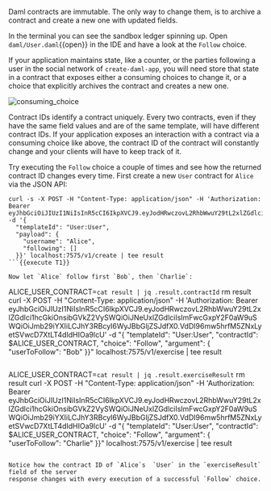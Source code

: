 Daml contracts are immutable. The only way to change them, is to archive a contract and create a new
one with updated fields.

In the terminal you can see the sandbox ledger spinning up. Open `daml/User.daml`{{open}} in the IDE
and have a look at the `Follow` choice.

If your application maintains state, like a counter, or the parties following a user in the social
network of `create-daml-app`, you will need store that state in a contract that exposes either a
consuming choices to change it, or a choice that explicitly archives the contract and creates a new
one.

![consuming_choice](assets/consuming_choice.png)

Contract IDs identify a contract uniquely. Every two contracts, even if they have the same field
values and are of the same template, will have different contract IDs. If your application exposes
an interaction with a contract via a consuming choice like above, the contract ID of the contract
will constantly change and your clients will have to keep track of it.

Try executing the `Follow` choice a couple of times and see how the returned contract ID changes
every time. First create a new `User` contract for `Alice` via the JSON API:


```
curl -s -X POST -H "Content-Type: application/json" -H 'Authorization: Bearer eyJhbGciOiJIUzI1NiIsInR5cCI6IkpXVCJ9.eyJodHRwczovL2RhbWwuY29tL2xlZGdlci1hcGkiOnsibGVkZ2VySWQiOiJNeUxlZGdlciIsImFwcGxpY2F0aW9uSWQiOiJmb29iYXIiLCJhY3RBcyI6WyJBbGljZSJdfX0.VdDI96mw5hrfM5ZNxLyetSVwcD7XtLT4dIdHIOa9lcU' -d '{
  "templateId": "User:User",
  "payload": {
    "username": "Alice",
    "following": []
  }}' localhost:7575/v1/create | tee result
```{{execute T1}}

Now let `Alice` follow first `Bob`, then `Charlie`:

```
ALICE_USER_CONTRACT=`cat result | jq .result.contractId`
rm result
curl -X POST -H "Content-Type: application/json" -H 'Authorization: Bearer eyJhbGciOiJIUzI1NiIsInR5cCI6IkpXVCJ9.eyJodHRwczovL2RhbWwuY29tL2xlZGdlci1hcGkiOnsibGVkZ2VySWQiOiJNeUxlZGdlciIsImFwcGxpY2F0aW9uSWQiOiJmb29iYXIiLCJhY3RBcyI6WyJBbGljZSJdfX0.VdDI96mw5hrfM5ZNxLyetSVwcD7XtLT4dIdHIOa9lcU' -d "{
    \"templateId\": \"User:User\",
    \"contractId\": $ALICE_USER_CONTRACT,
    \"choice\": \"Follow\",
    \"argument\": {
        \"userToFollow\": \"Bob\"
}}" localhost:7575/v1/exercise | tee result
```{{execute T1}}

```
ALICE_USER_CONTRACT=`cat result | jq .result.exerciseResult`
rm result
curl -X POST -H "Content-Type: application/json" -H 'Authorization: Bearer eyJhbGciOiJIUzI1NiIsInR5cCI6IkpXVCJ9.eyJodHRwczovL2RhbWwuY29tL2xlZGdlci1hcGkiOnsibGVkZ2VySWQiOiJNeUxlZGdlciIsImFwcGxpY2F0aW9uSWQiOiJmb29iYXIiLCJhY3RBcyI6WyJBbGljZSJdfX0.VdDI96mw5hrfM5ZNxLyetSVwcD7XtLT4dIdHIOa9lcU' -d "{
    \"templateId\": \"User:User\",
    \"contractId\": $ALICE_USER_CONTRACT,
    \"choice\": \"Follow\",
    \"argument\": {
        \"userToFollow\": \"Charlie\"
}}" localhost:7575/v1/exercise | tee result
```{{execute T1}}

Notice how the contract ID of `Alice`s  `User` in the `exerciseResult` field of the server
response changes with every execution of a successful `Follow` choice.

